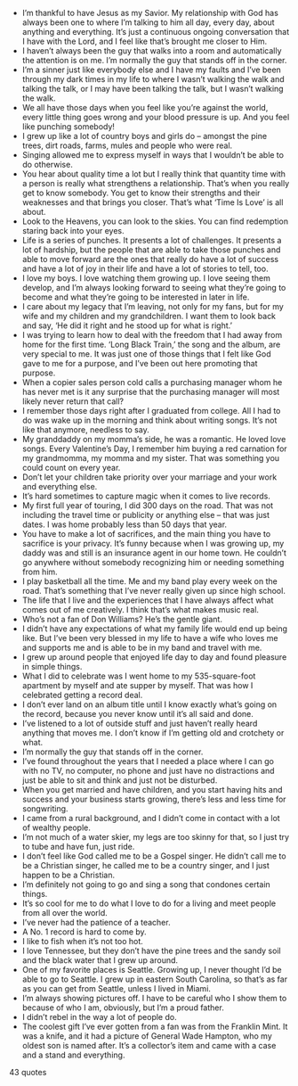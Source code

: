  - I’m thankful to have Jesus as my Savior. My relationship with God has always been one to where I’m talking to him all day, every day, about anything and everything. It’s just a continuous ongoing conversation that I have with the Lord, and I feel like that’s brought me closer to Him.
 - I haven’t always been the guy that walks into a room and automatically the attention is on me. I’m normally the guy that stands off in the corner.
 - I’m a sinner just like everybody else and I have my faults and I’ve been through my dark times in my life to where I wasn’t walking the walk and talking the talk, or I may have been talking the talk, but I wasn’t walking the walk.
 - We all have those days when you feel like you’re against the world, every little thing goes wrong and your blood pressure is up. And you feel like punching somebody!
 - I grew up like a lot of country boys and girls do – amongst the pine trees, dirt roads, farms, mules and people who were real.
 - Singing allowed me to express myself in ways that I wouldn’t be able to do otherwise.
 - You hear about quality time a lot but I really think that quantity time with a person is really what strengthens a relationship. That’s when you really get to know somebody. You get to know their strengths and their weaknesses and that brings you closer. That’s what ‘Time Is Love’ is all about.
 - Look to the Heavens, you can look to the skies. You can find redemption staring back into your eyes.
 - Life is a series of punches. It presents a lot of challenges. It presents a lot of hardship, but the people that are able to take those punches and able to move forward are the ones that really do have a lot of success and have a lot of joy in their life and have a lot of stories to tell, too.
 - I love my boys. I love watching them growing up. I love seeing them develop, and I’m always looking forward to seeing what they’re going to become and what they’re going to be interested in later in life.
 - I care about my legacy that I’m leaving, not only for my fans, but for my wife and my children and my grandchildren. I want them to look back and say, ‘He did it right and he stood up for what is right.’
 - I was trying to learn how to deal with the freedom that I had away from home for the first time. ‘Long Black Train,’ the song and the album, are very special to me. It was just one of those things that I felt like God gave to me for a purpose, and I’ve been out here promoting that purpose.
 - When a copier sales person cold calls a purchasing manager whom he has never met is it any surprise that the purchasing manager will most likely never return that call?
 - I remember those days right after I graduated from college. All I had to do was wake up in the morning and think about writing songs. It’s not like that anymore, needless to say.
 - My granddaddy on my momma’s side, he was a romantic. He loved love songs. Every Valentine’s Day, I remember him buying a red carnation for my grandmomma, my momma and my sister. That was something you could count on every year.
 - Don’t let your children take priority over your marriage and your work and everything else.
 - It’s hard sometimes to capture magic when it comes to live records.
 - My first full year of touring, I did 300 days on the road. That was not including the travel time or publicity or anything else – that was just dates. I was home probably less than 50 days that year.
 - You have to make a lot of sacrifices, and the main thing you have to sacrifice is your privacy. It’s funny because when I was growing up, my daddy was and still is an insurance agent in our home town. He couldn’t go anywhere without somebody recognizing him or needing something from him.
 - I play basketball all the time. Me and my band play every week on the road. That’s something that I’ve never really given up since high school.
 - The life that I live and the experiences that I have always affect what comes out of me creatively. I think that’s what makes music real.
 - Who’s not a fan of Don Williams? He’s the gentle giant.
 - I didn’t have any expectations of what my family life would end up being like. But I’ve been very blessed in my life to have a wife who loves me and supports me and is able to be in my band and travel with me.
 - I grew up around people that enjoyed life day to day and found pleasure in simple things.
 - What I did to celebrate was I went home to my 535-square-foot apartment by myself and ate supper by myself. That was how I celebrated getting a record deal.
 - I don’t ever land on an album title until I know exactly what’s going on the record, because you never know until it’s all said and done.
 - I’ve listened to a lot of outside stuff and just haven’t really heard anything that moves me. I don’t know if I’m getting old and crotchety or what.
 - I’m normally the guy that stands off in the corner.
 - I’ve found throughout the years that I needed a place where I can go with no TV, no computer, no phone and just have no distractions and just be able to sit and think and just not be disturbed.
 - When you get married and have children, and you start having hits and success and your business starts growing, there’s less and less time for songwriting.
 - I came from a rural background, and I didn’t come in contact with a lot of wealthy people.
 - I’m not much of a water skier, my legs are too skinny for that, so I just try to tube and have fun, just ride.
 - I don’t feel like God called me to be a Gospel singer. He didn’t call me to be a Christian singer, he called me to be a country singer, and I just happen to be a Christian.
 - I’m definitely not going to go and sing a song that condones certain things.
 - It’s so cool for me to do what I love to do for a living and meet people from all over the world.
 - I’ve never had the patience of a teacher.
 - A No. 1 record is hard to come by.
 - I like to fish when it’s not too hot.
 - I love Tennessee, but they don’t have the pine trees and the sandy soil and the black water that I grew up around.
 - One of my favorite places is Seattle. Growing up, I never thought I’d be able to go to Seattle. I grew up in eastern South Carolina, so that’s as far as you can get from Seattle, unless I lived in Miami.
 - I’m always showing pictures off. I have to be careful who I show them to because of who I am, obviously, but I’m a proud father.
 - I didn’t rebel in the way a lot of people do.
 - The coolest gift I’ve ever gotten from a fan was from the Franklin Mint. It was a knife, and it had a picture of General Wade Hampton, who my oldest son is named after. It’s a collector’s item and came with a case and a stand and everything.

43 quotes
